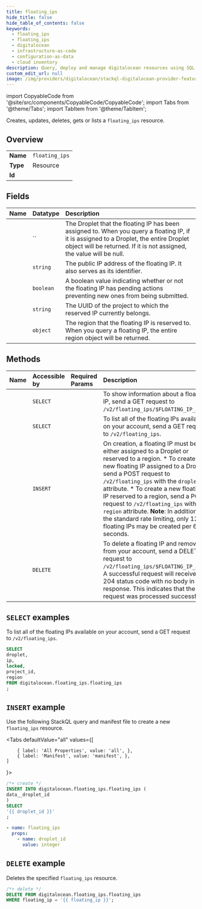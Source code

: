 ```yaml
---
title: floating_ips
hide_title: false
hide_table_of_contents: false
keywords:
  - floating_ips
  - floating_ips
  - digitalocean
  - infrastructure-as-code
  - configuration-as-data
  - cloud inventory
description: Query, deploy and manage digitalocean resources using SQL
custom_edit_url: null
image: /img/providers/digitalocean/stackql-digitalocean-provider-featured-image.png
---
```


import CopyableCode from '@site/src/components/CopyableCode/CopyableCode';
import Tabs from '@theme/Tabs';
import TabItem from '@theme/TabItem';

Creates, updates, deletes, gets or lists a <code>floating_ips</code> resource.

## Overview
<table><tbody>
<tr><td><b>Name</b></td><td><code>floating_ips</code></td></tr>
<tr><td><b>Type</b></td><td>Resource</td></tr>
<tr><td><b>Id</b></td><td><CopyableCode code="digitalocean.floating_ips.floating_ips" /></td></tr>
</tbody></table>

## Fields
| Name | Datatype | Description |
|:-----|:---------|:------------|
| <CopyableCode code="droplet" /> | `` | The Droplet that the floating IP has been assigned to. When you query a floating IP, if it is assigned to a Droplet, the entire Droplet object will be returned. If it is not assigned, the value will be null. |
| <CopyableCode code="ip" /> | `string` | The public IP address of the floating IP. It also serves as its identifier. |
| <CopyableCode code="locked" /> | `boolean` | A boolean value indicating whether or not the floating IP has pending actions preventing new ones from being submitted. |
| <CopyableCode code="project_id" /> | `string` | The UUID of the project to which the reserved IP currently belongs. |
| <CopyableCode code="region" /> | `object` | The region that the floating IP is reserved to. When you query a floating IP, the entire region object will be returned. |

## Methods
| Name | Accessible by | Required Params | Description |
|:-----|:--------------|:----------------|:------------|
| <CopyableCode code="floating_ips_get" /> | `SELECT` | <CopyableCode code="floating_ip" /> | To show information about a floating IP, send a GET request to `/v2/floating_ips/$FLOATING_IP_ADDR`. |
| <CopyableCode code="floating_ips_list" /> | `SELECT` | <CopyableCode code="" /> | To list all of the floating IPs available on your account, send a GET request to `/v2/floating_ips`. |
| <CopyableCode code="floating_ips_create" /> | `INSERT` | <CopyableCode code="" /> | On creation, a floating IP must be either assigned to a Droplet or reserved to a region. * To create a new floating IP assigned to a Droplet, send a POST request to `/v2/floating_ips` with the `droplet_id` attribute. * To create a new floating IP reserved to a region, send a POST request to `/v2/floating_ips` with the `region` attribute. **Note**: In addition to the standard rate limiting, only 12 floating IPs may be created per 60 seconds. |
| <CopyableCode code="floating_ips_delete" /> | `DELETE` | <CopyableCode code="floating_ip" /> | To delete a floating IP and remove it from your account, send a DELETE request to `/v2/floating_ips/$FLOATING_IP_ADDR`. A successful request will receive a 204 status code with no body in response. This indicates that the request was processed successfully. |

## `SELECT` examples

To list all of the floating IPs available on your account, send a GET request to `/v2/floating_ips`.


```sql
SELECT
droplet,
ip,
locked,
project_id,
region
FROM digitalocean.floating_ips.floating_ips
;
```
## `INSERT` example

Use the following StackQL query and manifest file to create a new <code>floating_ips</code> resource.

<Tabs
    defaultValue="all"
    values={[
        
        { label: 'All Properties', value: 'all', },
        { label: 'Manifest', value: 'manifest', },
    ]
}>
<TabItem value="all">

```sql
/*+ create */
INSERT INTO digitalocean.floating_ips.floating_ips (
data__droplet_id
)
SELECT 
'{{ droplet_id }}'
;
```
</TabItem>

<TabItem value="manifest">

```yaml
- name: floating_ips
  props:
    - name: droplet_id
      value: integer

```
</TabItem>
</Tabs>

## `DELETE` example

Deletes the specified <code>floating_ips</code> resource.

```sql
/*+ delete */
DELETE FROM digitalocean.floating_ips.floating_ips
WHERE floating_ip = '{{ floating_ip }}';
```
